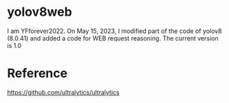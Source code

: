 # yolov8web
I am YFforever2022. On May 15, 2023, I modified part of the code of yolov8 (8.0.41) and added a code for WEB request reasoning. The current version is 1.0
# Reference
https://github.com/ultralytics/ultralytics
